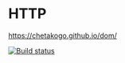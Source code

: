 # HTTP
https://chetakogo.github.io/dom/

[![Build status](https://ci.appveyor.com/api/projects/status/4yw1vm359txe3wod?svg=true)](https://ci.appveyor.com/project/chetakogo/http)